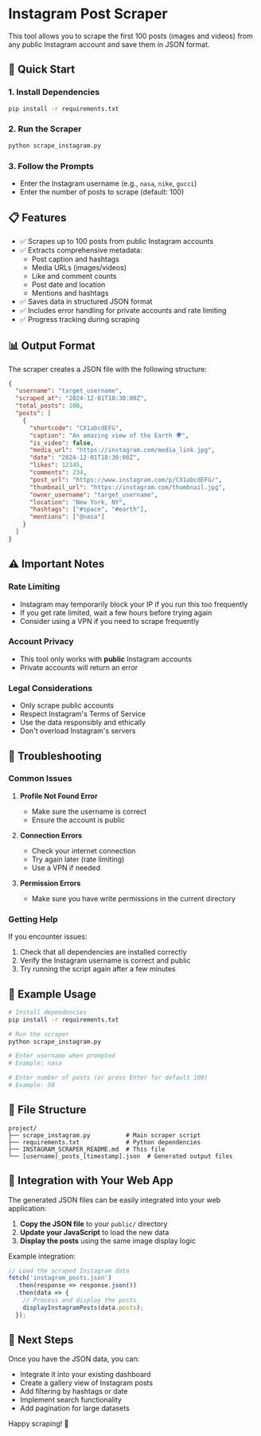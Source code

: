 # Instagram Post Scraper

This tool allows you to scrape the first 100 posts (images and videos) from any public Instagram account and save them in JSON format.

## 🚀 Quick Start

### 1. Install Dependencies

```bash
pip install -r requirements.txt
```

### 2. Run the Scraper

```bash
python scrape_instagram.py
```

### 3. Follow the Prompts

- Enter the Instagram username (e.g., `nasa`, `nike`, `gucci`)
- Enter the number of posts to scrape (default: 100)

## 📋 Features

- ✅ Scrapes up to 100 posts from public Instagram accounts
- ✅ Extracts comprehensive metadata:
  - Post caption and hashtags
  - Media URLs (images/videos)
  - Like and comment counts
  - Post date and location
  - Mentions and hashtags
- ✅ Saves data in structured JSON format
- ✅ Includes error handling for private accounts and rate limiting
- ✅ Progress tracking during scraping

## 📊 Output Format

The scraper creates a JSON file with the following structure:

```json
{
  "username": "target_username",
  "scraped_at": "2024-12-01T18:30:00Z",
  "total_posts": 100,
  "posts": [
    {
      "shortcode": "CX1abcdEFG",
      "caption": "An amazing view of the Earth 🌍",
      "is_video": false,
      "media_url": "https://instagram.com/media_link.jpg",
      "date": "2024-12-01T18:30:00Z",
      "likes": 12345,
      "comments": 234,
      "post_url": "https://www.instagram.com/p/CX1abcdEFG/",
      "thumbnail_url": "https://instagram.com/thumbnail.jpg",
      "owner_username": "target_username",
      "location": "New York, NY",
      "hashtags": ["#space", "#earth"],
      "mentions": ["@nasa"]
    }
  ]
}
```

## ⚠️ Important Notes

### Rate Limiting
- Instagram may temporarily block your IP if you run this too frequently
- If you get rate limited, wait a few hours before trying again
- Consider using a VPN if you need to scrape frequently

### Account Privacy
- This tool only works with **public** Instagram accounts
- Private accounts will return an error

### Legal Considerations
- Only scrape public accounts
- Respect Instagram's Terms of Service
- Use the data responsibly and ethically
- Don't overload Instagram's servers

## 🔧 Troubleshooting

### Common Issues

1. **Profile Not Found Error**
   - Make sure the username is correct
   - Ensure the account is public

2. **Connection Errors**
   - Check your internet connection
   - Try again later (rate limiting)
   - Use a VPN if needed

3. **Permission Errors**
   - Make sure you have write permissions in the current directory

### Getting Help

If you encounter issues:
1. Check that all dependencies are installed correctly
2. Verify the Instagram username is correct and public
3. Try running the script again after a few minutes

## 🎯 Example Usage

```bash
# Install dependencies
pip install -r requirements.txt

# Run the scraper
python scrape_instagram.py

# Enter username when prompted
# Example: nasa

# Enter number of posts (or press Enter for default 100)
# Example: 50
```

## 📁 File Structure

```
project/
├── scrape_instagram.py          # Main scraper script
├── requirements.txt             # Python dependencies
├── INSTAGRAM_SCRAPER_README.md  # This file
└── [username]_posts_[timestamp].json  # Generated output files
```

## 🔄 Integration with Your Web App

The generated JSON files can be easily integrated into your web application:

1. **Copy the JSON file** to your `public/` directory
2. **Update your JavaScript** to load the new data
3. **Display the posts** using the same image display logic

Example integration:
```javascript
// Load the scraped Instagram data
fetch('instagram_posts.json')
  .then(response => response.json())
  .then(data => {
    // Process and display the posts
    displayInstagramPosts(data.posts);
  });
```

## 🚀 Next Steps

Once you have the JSON data, you can:
- Integrate it into your existing dashboard
- Create a gallery view of Instagram posts
- Add filtering by hashtags or date
- Implement search functionality
- Add pagination for large datasets

Happy scraping! 🎉 